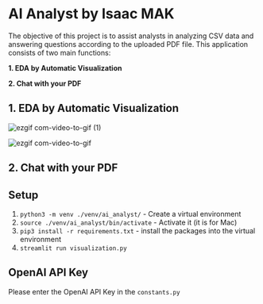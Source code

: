 # AI Analyst by Isaac MAK
The objective of this project is to assist analysts in analyzing CSV data and answering questions according to the uploaded PDF file. 
This application consists of two main functions:

**1. EDA by Automatic Visualization**

**2. Chat with your PDF**

## 1. EDA by Automatic Visualization
![ezgif com-video-to-gif (1)](https://github.com/ccmak514/ai-analyst/assets/101066418/f22ff9ed-cfd2-49a4-987a-6c10af221d63)

![ezgif com-video-to-gif](https://github.com/ccmak514/ai-analyst/assets/101066418/a404434d-198b-49be-a4de-44eb95c0b8ec)


## 2. Chat with your PDF

## Setup
1. `python3 -m venv ./venv/ai_analyst/` - Create a virtual environment
2. `source ./venv/ai_analyst/bin/activate` - Activate it (it is for Mac)
3. `pip3 install -r requirements.txt` - install the packages into the virtual environment
4. `streamlit run visualization.py`

## OpenAI API Key
Please enter the OpenAI API Key  in the `constants.py`
